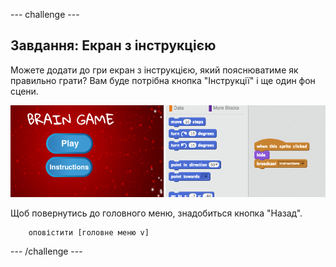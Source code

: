 \--- challenge \---

## Завдання: Екран з інструкцією

Можете додати до гри екран з інструкцією, який пояснюватиме як правильно грати? Вам буде потрібна кнопка "Інструкції" і ще один фон сцени.

![знімок екрану](images/brain-instructions.png)

Щоб повернутись до головного меню, знадобиться кнопка "Назад".

```blocks
    оповістити [головне меню v]
```

\--- /challenge \---